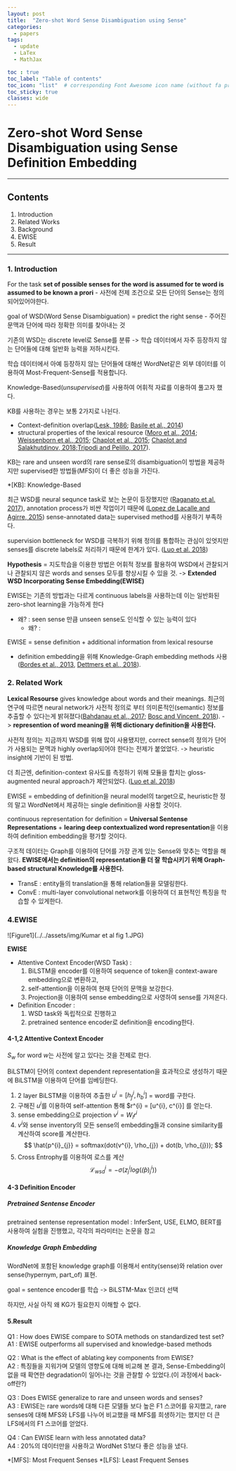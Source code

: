 ```yaml
---
layout: post
title:  "Zero-shot Word Sense Disambiguation using Sense"
categories: 
  - papers
tags:
  - update
  - LaTex
  - MathJax

toc : true
toc_label: "Table of contents"
toc_icon: "list"  # corresponding Font Awesome icon name (without fa prefix)
toc_sticky: true
classes: wide  
---
```




# Zero-shot Word Sense Disambiguation using Sense Definition Embedding

---

## Contents
1. Introduction
2. Related Works
3. Background
4. EWISE
5. Result

---

### 1. Introduction

For the task **set of possible senses for the word is assumed for te word is assumed to be known a prori** - 사전에 전제 조건으로 모든 단어의 Sense는 정의 되어있어야한다.  

goal of WSD(Word Sense Disambiguation) = predict the right sense - 주어진 문맥과 단어에 따라 정확한 의미를 찾아내는 것  

기존의 WSD는 discrete level로 Sense를 분류 -> 학습 데이터에서 자주 등장하지 않는 단어들에 대해 일반화 능력을 저하시킨다.  

학습 데이터에서 아예 등장하지 않는 단어들에 대해선 WordNet같은 외부 데이터를 이용하여 Most-Frequent-Sense를 적용합니다.  

Knowledge-Based(*unsupervised*)를 사용하여 어휘적 자료를 이용하여 풀고자 했다. 

KB를 사용하는 경우는 보통 2가지로 나뉜다.
* Context-definition overlap([Lesk, 1986](http://citeseerx.ist.psu.edu/viewdoc/download?doi=10.1.1.178.2744&rep=rep1&type=pdf); [Basile et al., 2014](https://www.aclweb.org/anthology/C14-1151/))
* structural properties of the lexical resource ([Moro
et al., 2014](https://www.mitpressjournals.org/doi/abs/10.1162/tacl_a_00179); [Weissenborn et al., 2015](https://aclweb.org/anthology/P15-1058/); [Chaplot
et al., 2015](http://stanford.edu/~ashwinpp/assets/pdf/AAAI15-unsupWSD.pdf); [Chaplot and Salakhutdinov, 2018](https://arxiv.org/abs/1801.01900);[Tripodi and Pelillo, 2017](https://www.mitpressjournals.org/doi/10.1162/COLI_a_00242)).

KB는 rare and unseen word의 rare sense로의 disambiguation이 방법을 제공하지만 supervised한 방법들(MFS)이 더 좋은 성능을 가진다.

*[KB]: Knowledge-Based

최근 WSD를 neural sequnce task로 보는 논문이 등장했지만 ([Raganato et al. 2017](https://aclweb.org/anthology/D17-1120/)), annotation process가 비싼 작업이기 때문에 ([Lopez de Lacalle and Agirre, 2015](https://aclweb.org/anthology/S15-1007/)) sense-annotated data는 supervised method를 사용하기 부족하다.

supervision bottleneck for WSD를 극복하기 위해 정의를 통합하는 관심이 있엇지만 senses를 discrete labels로 처리하기 때문에 한계가 있다. ([Luo et al. 2018](https://www.aclweb.org/anthology/P18-1230/))

**Hypothesis** = 지도학습을 이용한 방법은 어휘적 정보를 활용하여 WSD에서 관찰되거나 관찰되지 않은 words and senses 모두를 향상시킬 수 있을 것. -> **Extended WSD Incorporating Sense Embedding(EWISE)**

EWISE는 기존의 방법과는 다르게 continuous labels을 사용하는데 이는 일반화된 zero-shot learning을 가능하게 한다 
- 왜? : seen sense 만큼 unseen sense도 인식할 수 있는 능력이 있다
    - 왜? :

EWISE = sense definition + additional information from lexical resourse

- definition embedding을 위해 Knowledge-Graph embedding methods 사용 ([Bordes et al., 2013](), [Dettmers et al., 2018]()).

### 2. Related Work

**Lexical Resourse** gives knowledge about words and their meanings. 최근의 연구에 따르면 neural network가 사전적 정의로 부터 의미론적인(semantic) 정보를 추출할 수 있다는게 밝혀졌다([Bahdanau et al., 2017](); [Bosc and Vincent,
2018]()). -> **represention of word meaning을 위해 dictionary definition을 사용한다.**

사전적 정의는 지금까지 WSD를 위해 많이 사용됐지만, correct sense의 정의가 단어가 사용되는 문맥과 highly overlap되어야 한다는 전제가 붙었었다. -> heuristic insight에 기반이 된 방법.

더 최근엔, definition-context 유사도를 측정하기 위해 모듈을 합치는  gloss-augmented neural approach가 제안되었다. ([Luo et al. 2018](https://www.aclweb.org/anthology/P18-1230/))

EWISE = embedding of definition을 neural model의 target으로, heuristic한 정의 말고 WordNet에서 제공하는 single definition을 사용할 것이다. 

continuous representation for definition = **Universal Sentense Representations** + **learing deep contextualized word representation**을 이용하여 definition embedding을 평가할 것이다.

구조적 데이터는 Graph를 이용하여 단어를 가장 관계 있는 Sense와 맞추는 역할을 해왔다. **EWISE에서는 definition의 representation을 더 잘 학습시키기 위해 Graph-based structural Knowledge를 사용한다.**
- TransE : entity들의 translation을 통해 relation들을 모델링한다.
- ConvE : multi-layer convolutional network를 이용하여 더 표현적인 특징을 학습할 수 있게한다.

### 4.EWISE

![Figure1](../../assets/img/Kumar et al fig 1.JPG)

**EWISE**
- Attentive Context Encoder(WSD Task) : 
    1. BiLSTM을 encoder를 이용하여 sequence of token을 context-aware embedding으로 변환하고, 
    2. self-attention을 이용하여 현재 단어의 문맥을 보강한다.
    3. Projection을 이용하여 sense embedding으로 사영하여 sense를 가져온다.
- Definition Encoder :
    1. WSD task와 독립적으로 진행하고
    2. pretrained sentence encoder로 definition을 encoding한다.

#### 4-1,2 Attentive Context Encoder

$S_{w}$ for word $w$는 사전에 알고 있다는 것을 전제로 한다.

BiLSTM이 단어의 context dependent representation을 효과적으로 생성하기 때문에 BiLSTM을 이용하여 단어를 임베딩한다.

1. 2 layer BiLSTM을 이용하여 추출한 $u^{i}=[h^{i}_{f}, h^{i}_{b}]$ = word를 구한다.
2. 구해진 $u^{i}$를 이용하여 self-attention 통해 $r^{i} = [u^{i}, c^{i}] 를 얻는다.
3. sense embedding으로 projection $v^{i}=W_{l}r^{i}$
4. $v^{i}$와 sense inventory의 모든 sense의 embedding들과 consine similarity를 계산하여 score를 계산한다.
$$
\hat{p^{i}_{j}} = softmax(dot(v^{i}, \rho_{j}) + dot(b, \rho_{j}));
$$
5. Cross Entrophy를 이용하여 로스를 계산
$$
\mathcal{L}^{i}_{wsd} = -\sigma(z^{i}_{j}log(\hat(p)^{i}_{j}))
$$

#### 4-3 Definition Encoder

##### Pretrained Sentense Encoder
pretrained sentense representation model : InferSent, USE, ELMO, BERT를 사용하여 실험을 진행했고, 각각의 파라미터는 논문을 참고

##### Knowledge Graph Embedding
WordNet에 포함된 knowledge graph를 이용해서 entity(sense)와 relation over sense(hypernym, part_of) 표현.

goal = sentence encoder를 학습 -> BiLSTM-Max 인코더 선택

하지만, 사실 아직 왜 KG가 필요한지 이해할 수 없다.

#### 5.Result

Q1 : How does EWISE compare to SOTA methods on standardized test set?  
A1 : EWISE outperforms all supervised and knowledge-based methods

Q2 : What is the effect of ablating key components from EWISE?  
A2 : 특징들을 지워가며 모델의 영향도에 대해 비교해 본 결과, Sense-Embedding이 없을 때 확연한 degradation이 일어나는 것을 관찰할 수 있었다.(이 과정에서 back-off란?)

Q3 : Does EWISE generalize to rare and unseen words and senses?  
A3 : EWISE는 rare words에 대해 다른 모델들 보다 높은 F1 스코어를 유지했고, rare senses에 대해 MFS와 LFS를 나누어 비교했을 때 MFS를 희생하기는 했지만 더 큰 LFS에서의 F1 스코어를 얻었다.

Q4 : Can EWISE learn with less annotated data?  
A4 : 20%의 데이터만을 사용하고 WordNet S1보다 좋은 성능을 냈다.

*[MFS]: Most Frequent Senses
*[LFS]: Least Frequent Senses